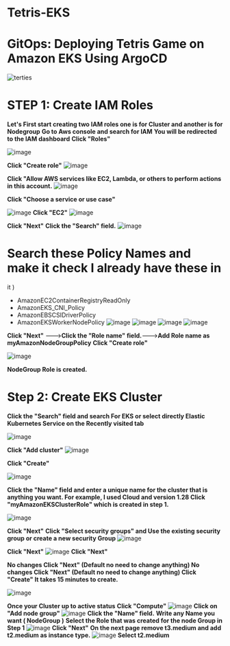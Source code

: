 # Tetris-EKS
# GitOps: Deploying Tetris Game on Amazon EKS Using ArgoCD

![terties](https://github.com/Sanjo-varghese/Tetris-EKS/assets/116708794/7b122a4d-71a0-450a-8b55-23205cb5117b)

# STEP 1: Create IAM Roles
**Let's First start creating two IAM roles one is for Cluster and another is for Nodegroup**
**Go to Aws console and search for IAM**
**You will be redirected to the IAM dashboard**
**Click "Roles"**

![image](https://github.com/Sanjo-varghese/Tetris-EKS/assets/116708794/3029fb51-ced1-4a03-b4b4-05b080837b32)

**Click "Create role"**
![image](https://github.com/Sanjo-varghese/Tetris-EKS/assets/116708794/ad3486c9-128c-4b8d-914a-4b4996fe2a00)

**Click "Allow AWS services like EC2, Lambda, or others to perform actions in this account.**
![image](https://github.com/Sanjo-varghese/Tetris-EKS/assets/116708794/09092933-1aec-4a8c-bf93-6b3a969983a5)

**Click "Choose a service or use case"**
 
![image](https://github.com/Sanjo-varghese/Tetris-EKS/assets/116708794/32115e5e-3791-4890-98a1-f53682142de4)
**Click "EC2"**
![image](https://github.com/Sanjo-varghese/Tetris-EKS/assets/116708794/256466fa-268e-41fb-ac95-945d13bbab1f)

**Click "Next"**
**Click the "Search" field.**
![image](https://github.com/Sanjo-varghese/Tetris-EKS/assets/116708794/7796d8ba-a638-4da2-9835-408fb93a7e29)

# Search these Policy Names and make it check I already have these in
it )
- AmazonEC2ContainerRegistryReadOnly
- AmazonEKS_CNI_Policy
- AmazonEBSCSIDriverPolicy
- AmazonEKSWorkerNodePolicy
![image](https://github.com/Sanjo-varghese/Tetris-EKS/assets/116708794/e0c3b657-b7b2-4d12-9edb-e18735a596b8)
![image](https://github.com/Sanjo-varghese/Tetris-EKS/assets/116708794/f03b6539-a766-483c-bd9d-1468dedbbd2f)
![image](https://github.com/Sanjo-varghese/Tetris-EKS/assets/116708794/89b8b4ba-24de-4467-9205-5d13dacb23f2)
![image](https://github.com/Sanjo-varghese/Tetris-EKS/assets/116708794/bfb6f58b-de63-4f9e-854b-6be315d696ef)

**Click "Next"** --->**Click the "Role name" field.**--->**Add Role name as myAmazonNodeGroupPolicy**
**Click "Create role"**

![image](https://github.com/Sanjo-varghese/Tetris-EKS/assets/116708794/27a56c38-125b-4f8b-8f92-a044d69c61cc)

**NodeGroup Role is created.**

 # Step 2: Create EKS Cluster
**Click the "Search" field and search For EKS or select directly Elastic**
**Kubernetes Service on the Recently visited tab**

![image](https://github.com/Sanjo-varghese/Tetris-EKS/assets/116708794/60e91c70-800b-4e10-b447-0ceead39f578)

**Click "Add cluster"**
![image](https://github.com/Sanjo-varghese/Tetris-EKS/assets/116708794/b0d43e69-f2fe-4f35-b525-d5bd963058b6)

**Click "Create"**

![image](https://github.com/Sanjo-varghese/Tetris-EKS/assets/116708794/50be8fe5-dca7-4f5a-8cd4-2a36c73b4ecb)


**Click the "Name" field and enter a unique name for the cluster that is anything you want. For example, I used Cloud and version 1.28 Click "myAmazonEKSClusterRole" which is created in step 1.**

![image](https://github.com/Sanjo-varghese/Tetris-EKS/assets/116708794/2b08ec09-28c8-47ad-a8e2-6a54ff1b6b24)

**Click "Next"**
**Click "Select security groups" and Use the existing security group or create a new security Group**
![image](https://github.com/Sanjo-varghese/Tetris-EKS/assets/116708794/fafd5022-457f-4f0e-94e6-91b74aaa1b8e)

**Click "Next"**
![image](https://github.com/Sanjo-varghese/Tetris-EKS/assets/116708794/f3071aa6-10e3-4543-b2f0-911e38976137)
**Click "Next"**

**No changes Click "Next" (Default no need to change anything)
No changes Click "Next" (Default no need to change anything)
Click "Create"
It takes 15 minutes to create.**

![image](https://github.com/Sanjo-varghese/Tetris-EKS/assets/116708794/aa25de4f-ad24-4d00-8ac6-131971be54b6)

**Once your Cluster up to active status**
**Click "Compute"**
![image](https://github.com/Sanjo-varghese/Tetris-EKS/assets/116708794/007289cf-020d-46c2-bc31-16d662ecf3ff)
**Click on "Add node group"**
![image](https://github.com/Sanjo-varghese/Tetris-EKS/assets/116708794/6adae03a-e425-47a7-9deb-b2cd052f9c94)
**Click the "Name" field.**
**Write any Name you want ( NodeGroup )**
**Select the Role that was created for the node Group in Step 1**
![image](https://github.com/Sanjo-varghese/Tetris-EKS/assets/116708794/c93ca15e-7a80-4653-93cf-31cdef41c52a)
**Click "Next"**
**On the next page remove t3.medium and add t2.medium as instance type.**
![image](https://github.com/Sanjo-varghese/Tetris-EKS/assets/116708794/ec010b5e-b5f5-4e5c-b567-1be6535f3659)
**Select t2.medium**

